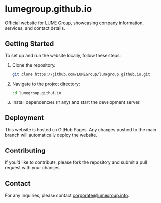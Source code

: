 # lumegroup.github.io
Official website for LUME Group, showcasing company information, services, and contact details.

## Getting Started

To set up and run the website locally, follow these steps:

1. Clone the repository:
   ```bash
   git clone https://github.com/LUMEGroup/lumegroup.github.io.git

2. Navigate to the project directory:
   ```bash
   cd lumegroup.github.io

4. Install dependencies (if any) and start the development server.

## Deployment
This website is hosted on GitHub Pages. Any changes pushed to the main branch will automatically deploy the website.

## Contributing
If you’d like to contribute, please fork the repository and submit a pull request with your changes.

## Contact
For any inquiries, please contact corporate@lumegroup.info.
